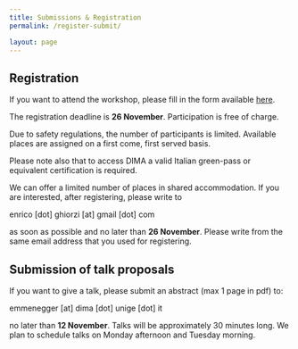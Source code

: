 ```yaml
---
title: Submissions & Registration 
permalink: /register-submit/

layout: page 
---
```



## Registration 

If you want to attend the workshop, please fill in the form available [here](https://docs.google.com/forms/d/e/1FAIpQLSeM2NQJGQN9jp8mOj6bDLGKICjJierjNpxB3tOjnHPztE2WSw/viewform?usp=sf_link). 

The registration deadline is **26 November**. 
Participation is free of charge.

Due to safety regulations, the number of participants is limited.
Available places are assigned on a first come, first served basis.

Please note also that to access DIMA a valid Italian green-pass or
equivalent certification is required.

We can offer a limited number of places in shared accommodation. If you
are interested, after registering, please write to

enrico [dot] ghiorzi [at] gmail [dot] com 

as soon as possible and no later than **26 November**. 
Please write from the same email address that you used for registering. 


## Submission of talk proposals 

If you want to give a talk, please submit an abstract (max 1 page in
pdf) to:

emmenegger [at] dima [dot] unige [dot] it 

no later than **12 November**. Talks will be approximately 30 minutes long.
We plan to schedule talks on Monday afternoon and Tuesday morning.







